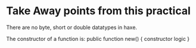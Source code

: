# Take Away points from this practical

There are no byte, short or double datatypes in haxe.

The constructor of a function is:
public function new() {
    constructor logic
}
